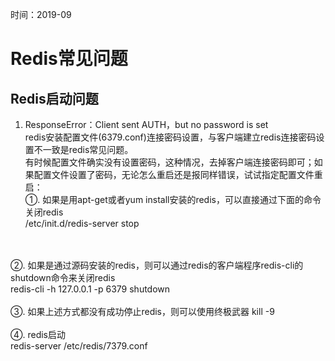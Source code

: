 时间：2019-09

# Redis常见问题
## Redis启动问题
1. ResponseError：Client sent AUTH，but no password is set
<br/> redis安装配置文件(6379.conf)连接密码设置，与客户端建立redis连接密码设置不一致是redis常见问题。
<br/> 有时候配置文件确实没有设置密码，这种情况，去掉客户端连接密码即可；如果配置文件设置了密码，无论怎么重启还是报同样错误，试试指定配置文件重启：
<br/>①. 如果是用apt-get或者yum install安装的redis，可以直接通过下面的命令关闭redis
<br/>/etc/init.d/redis-server stop
<br/>
<br/>②. 如果是通过源码安装的redis，则可以通过redis的客户端程序redis-cli的shutdown命令来关闭redis
<br/>redis-cli -h 127.0.0.1 -p 6379 shutdown
<br/>
<br/>③. 如果上述方式都没有成功停止redis，则可以使用终极武器 kill -9
<br/>
<br/>④. redis启动
<br/>redis-server  /etc/redis/7379.conf

